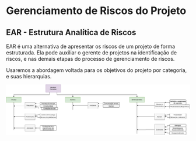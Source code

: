 # Gerenciamento de Riscos do Projeto

## EAR - Estrutura Analítica de Riscos
EAR é uma alternativa de apresentar os riscos de um projeto de forma estruturada. Ela pode auxiliar o gerente de projetos na identificação de riscos, e nas demais etapas do processo de gerenciamento de riscos.

Usaremos a abordagem voltada para os objetivos do projeto por categoria, e suas hierarquias.

![ear](../images/gerenciamento-de-riscos.png)